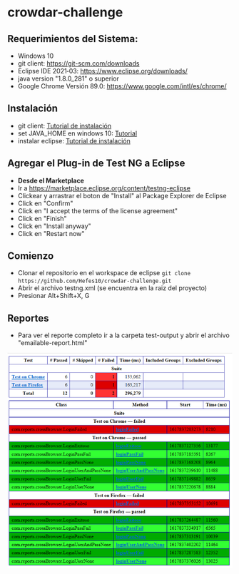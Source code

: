 # crowdar-challenge

## Requerimientos del Sistema:
+ Windows 10
+ git client: https://git-scm.com/downloads
+ Eclipse IDE 2021‑03: https://www.eclipse.org/downloads/
+ java version "1.8.0_281" o superior
+ Google Chrome Versión 89.0: https://www.google.com/intl/es/chrome/

## Instalación
+ git client: [Tutorial de instalación](https://www.atlassian.com/git/tutorials/install-git)
+ set JAVA_HOME en windows 10: [Tutorial](https://javatutorial.net/set-java-home-windows-10)
+ instalar eclipse: [Tutorial de instalación](https://tutobasico.com/instalar-eclipse-windows/)

## Agregar el Plug-in de Test NG a Eclipse
+ **Desde el Marketplace**
+ Ir a https://marketplace.eclipse.org/content/testng-eclipse
+ Clickear y arrastrar el boton de "Install" al Package Explorer de Eclipse
+ Click en "Confirm"
+ Click en "I accept the terms of the license agreement"
+ Click en "Finish"
+ Click en "Install anyway"
+ Click en "Restart now"

## Comienzo
+ Clonar el repositorio en el workspace de eclipse
`git clone https://github.com/Hefes10/crowdar-challenge.git`
+ Abrir el archivo testng.xml (se encuentra en la raiz del proyecto)
+ Presionar Alt+Shift+X, G

## Reportes
+ Para ver el reporte completo ir a la carpeta test-output y abrir el archivo "emailable-report.html"


![Screenshot](screenshot.png)
